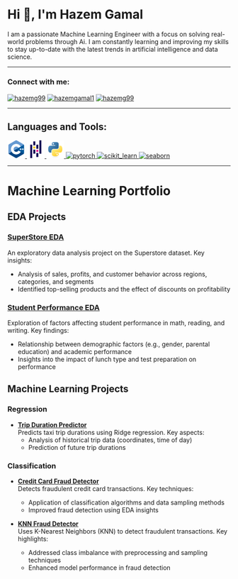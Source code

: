 # Hi 👋, I'm Hazem Gamal

I am a passionate Machine Learning Engineer with a focus on solving real-world problems through Ai. I am constantly learning and improving my skills to stay up-to-date with the latest trends in artificial intelligence and data science.

---
<h3 align="left">Connect with me:</h3>
<p align="left">
  <a href="https://x.com/hazemg99" target="blank"><img align="center" src="https://raw.githubusercontent.com/rahuldkjain/github-profile-readme-generator/master/src/images/icons/Social/twitter.svg" alt="hazemg99" height="20" width="30" /></a>
  <a href="https://linkedin.com/in/hazemgamal1" target="blank"><img align="center" src="https://raw.githubusercontent.com/rahuldkjain/github-profile-readme-generator/master/src/images/icons/Social/linked-in-alt.svg" alt="hazemgamal1" height="20" width="30" /></a>
  <a href="https://www.facebook.com/hazemg99" target="blank"><img align="center" src="https://raw.githubusercontent.com/rahuldkjain/github-profile-readme-generator/master/src/images/icons/Social/facebook.svg" alt="hazemg99" height="20" width="30" /></a>
</p>


---

## Languages and Tools:
<p align="left">
  <a href="https://www.w3schools.com/cpp/" target="_blank"> <img src="https://raw.githubusercontent.com/devicons/devicon/master/icons/cplusplus/cplusplus-original.svg" alt="cplusplus" width="40" height="40"/> </a>
  <a href="https://pandas.pydata.org/" target="_blank"> <img src="https://raw.githubusercontent.com/devicons/devicon/2ae2a900d2f041da66e950e4d48052658d850630/icons/pandas/pandas-original.svg" alt="pandas" width="40" height="40"/> </a>
  <a href="https://www.python.org" target="_blank"> <img src="https://raw.githubusercontent.com/devicons/devicon/master/icons/python/python-original.svg" alt="python" width="40" height="40"/> </a>
  <a href="https://pytorch.org/" target="_blank"> <img src="https://www.vectorlogo.zone/logos/pytorch/pytorch-icon.svg" alt="pytorch" width="40" height="40"/> </a>
  <a href="https://scikit-learn.org/" target="_blank"> <img src="https://upload.wikimedia.org/wikipedia/commons/0/05/Scikit_learn_logo_small.svg" alt="scikit_learn" width="40" height="40"/> </a>
  <a href="https://seaborn.pydata.org/" target="_blank"> <img src="https://seaborn.pydata.org/_images/logo-mark-lightbg.svg" alt="seaborn" width="40" height="40"/> </a>
</p>

---



# Machine Learning Portfolio

## EDA Projects

### [SuperStore EDA](https://github.com/hazem-gamal-1/SuperStore-EDA)  
An exploratory data analysis project on the Superstore dataset. Key insights:
- Analysis of sales, profits, and customer behavior across regions, categories, and segments
- Identified top-selling products and the effect of discounts on profitability

### [Student Performance EDA](https://github.com/hazem-gamal-1/Students-Performance-EDA)  
Exploration of factors affecting student performance in math, reading, and writing. Key findings:
- Relationship between demographic factors (e.g., gender, parental education) and academic performance
- Insights into the impact of lunch type and test preparation on performance

## Machine Learning Projects

### Regression

- **[Trip Duration Predictor](https://github.com/hazem-gamal-1/Trip-Duration-Predictor)**  
Predicts taxi trip durations using Ridge regression. Key aspects:
  - Analysis of historical trip data (coordinates, time of day)
  - Prediction of future trip durations

### Classification

- **[Credit Card Fraud Detector](https://github.com/hazem-gamal-1/Credit-Card-Fraud-Detector)**  
Detects fraudulent credit card transactions. Key techniques:
  - Application of classification algorithms and data sampling methods
  - Improved fraud detection using EDA insights

- **[KNN Fraud Detector](https://github.com/hazem-gamal-1/KNN-Fraud-Detector)**  
Uses K-Nearest Neighbors (KNN) to detect fraudulent transactions. Key highlights:
  - Addressed class imbalance with preprocessing and sampling techniques
  - Enhanced model performance in fraud detection
